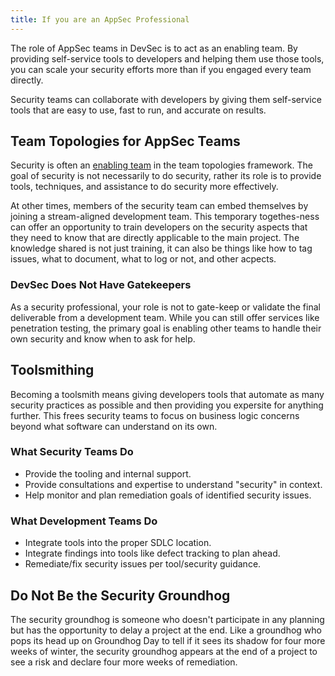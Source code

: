 ```yaml
---
title: If you are an AppSec Professional
---
```


The role of AppSec teams in DevSec is to act as an enabling team. By providing self-service tools to developers and helping them use those tools, you can scale your security efforts more than if you engaged every team directly.

Security teams can collaborate with developers by giving them self-service tools that are easy to use, fast to run, and accurate on results.

## Team Topologies for AppSec Teams

Security is often an [enabling team](https://teamtopologies.com/key-concepts) in the team topologies framework. The goal of security is not necessarily to do security, rather its role is to provide tools, techniques, and assistance to do security more effectively.

At other times, members of the security team can embed themselves by joining a stream-aligned development team. This temporary togethes-ness can offer an opportunity to train developers on the security aspects that they need to know that are directly applicable to the main project. The knowledge shared is not just training, it can also be things like how to tag issues, what to document, what to log or not, and other acpects.

### DevSec Does Not Have Gatekeepers

As a security professional, your role is not to gate-keep or validate the final deliverable from a development team. While you can still offer services like penetration testing, the primary goal is enabling other teams to handle their own security and know when to ask for help.

## Toolsmithing

Becoming a toolsmith means giving developers tools that automate as many security practices as possible and then providing you expersite for anything further. This frees security teams to focus on business logic concerns beyond what software can understand on its own.

### What Security Teams Do
- Provide the tooling and internal support.
- Provide consultations and expertise to understand "security" in context.
- Help monitor and plan remediation goals of identified security issues.

### What Development Teams Do
- Integrate tools into the proper SDLC location.
- Integrate findings into tools like defect tracking to plan ahead.
- Remediate/fix security issues per tool/security guidance.

## Do Not Be the Security Groundhog

The security groundhog is someone who doesn't participate in any planning but has the opportunity to delay a project at the end. Like a groundhog who pops its head up on Groundhog Day to tell if it sees its shadow for four more weeks of winter, the security groundhog appears at the end of a project to see a risk and declare four more weeks of remediation.